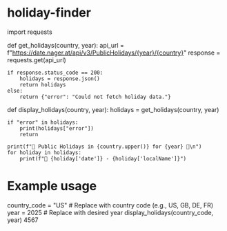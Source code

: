 # holiday-finder
import requests

def get_holidays(country, year):
    api_url = f"https://date.nager.at/api/v3/PublicHolidays/{year}/{country}"
    response = requests.get(api_url)
    
    if response.status_code == 200:
        holidays = response.json()
        return holidays
    else:
        return {"error": "Could not fetch holiday data."}

def display_holidays(country, year):
    holidays = get_holidays(country, year)
    
    if "error" in holidays:
        print(holidays["error"])
        return
    
    print(f"🎉 Public Holidays in {country.upper()} for {year} 🎉\n")
    for holiday in holidays:
        print(f"📅 {holiday['date']} - {holiday['localName']}")
    
# Example usage
country_code = "US"  # Replace with country code (e.g., US, GB, DE, FR)
year = 2025  # Replace with desired year
display_holidays(country_code, year)
4567
